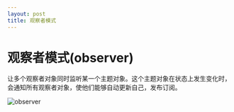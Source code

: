 ```yaml
---
layout: post
title: 观察者模式
---
```


观察者模式(observer)
=================

  让多个观察者对象同时监听某一个主题对象。这个主题对象在状态上发生变化时，会通知所有观察者对象，使他们能够自动更新自己，发布订阅。
 
![observer](/images/design-pattern/observer.png)
   
